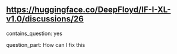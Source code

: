 ## https://huggingface.co/DeepFloyd/IF-I-XL-v1.0/discussions/26

contains_question: yes

question_part: How can I fix this